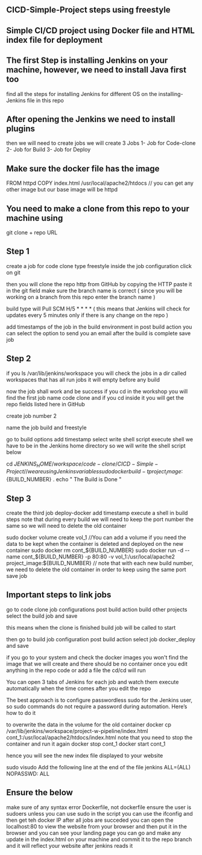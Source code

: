 ## CICD-Simple-Project steps using freestyle 

## Simple CI/CD project using Docker file and HTML index file for deployment 

## The first Step is installing Jenkins on your machine, however, we need to install Java first too
find all the steps for installing Jenkins for different OS on the installing-Jenkins file in this repo

## After opening the Jenkins we need to install plugins

then we will need to create jobs 
we will create 3 Jobs 
1- Job for Code-clone
2- Job for Build
3- Job for Deploy

## Make sure the docker file has the image 
FROM httpd
COPY index.html /usr/local/apache2/htdocs   // you can get any other image but our base image will be httpd

## You need to make a clone from this repo to your machine using 
git clone + repo URL 

## Step 1

create a job for code clone type freestyle
inside the job configuration click on git

then you will clone the repo http from GitHub by copying the HTTP
paste it in the git field
make sure the branch name is correct ( since you will be working on a branch from this repo enter the branch name )

build type will Pull SCM
H/5 * * * *  ( this means that Jenkins will check for updates every 5 minutes only if there is any change on the repo )

add timestamps of the job in the build environment
in post build action you can select the option to send you an email after the build is complete
save job 

## Step 2
if you ls /var/lib/jenkins/workspace
you will check the jobs in a dir called workspaces that has all run jobs it will empty before any build 

now the job shall work and be success 
if you cd in the workshop you will find the first job name code clone and if you cd inside it you will get the repo fields listed here in GitHub

create job number 2 

name the job build and freestyle

go to build options 
add timestamp
select write shell script execute shell
we have to be in the Jenkins home directory so we will write the shell script below

cd ${JENKINS_HOME}/workspace/code-clone/CICD-Simple-Project // we are using Jenkins variables 
sudo docker build -t project_image:${BUILD_NUMBER} .
echo " The Build is Done "

## Step 3 

create the third job 
deploy-docker
add timestamp
execute a shell in build steps
note that during every build we will need to keep the port number the same so we will need to delete the old container

sudo docker volume create vol_1 //You can add a volume if you need the data to be kept when the container is deleted and deployed on the new container 
sudo docker rm cont_${BUILD_NUMBER}
sudo docker run -d --name cont_${BUILD_NUMBER} -p 80:80 -v vol_1:/usr/local/apache2 project_image:${BUILD_NUMBER}
// note that with each new build number, we need to delete the old container in order to keep using the same port 
save job

## Important steps to link jobs 

go to code clone job configurations
post build action 
build other projects
select the build job and save

this means when the clone is finished build job will be called to start

then go to build job configuration
post build action 
select job docker_deploy and save

if you go to your system and check the docker images you won't find the image that we will create and there should be no container 
once you edit anything in the repo code or add a file the cd/cd will run

You can open 3 tabs of Jenkins for each job and watch them execute automatically when the time comes after you edit the repo

The best approach is to configure passwordless sudo for the Jenkins user, so sudo commands do not require a password during automation. Here’s how to do it

to overwrite the data in the volume for the old container 
docker cp /var/lib/jenkins/workspace/project-w-pipeline/index.html cont_1:/usr/local/apache2/htdocs/index.html 
note that you need to stop the container and run it again 
docker stop cont_1 
docker start cont_1

hence you will see the new index file displayed to your website

sudo visudo
Add the following line at the end of the file
jenkins ALL=(ALL) NOPASSWD: ALL

## Ensure the below
make sure of any syntax error Dockerfile, not dockerfile
ensure the user is sudoers unless you can use sudo in the script 
you can use the ifconfig 
and then get teh docker IP
after all jobs are succeded you can open the localhost:80 to view the website from your browser 
and then put it in the browser and you can see your landing page 
you can go and make any update in the index.html on your machine and commit it to the repo branch and it will reflect your website after jenkins reads it 
